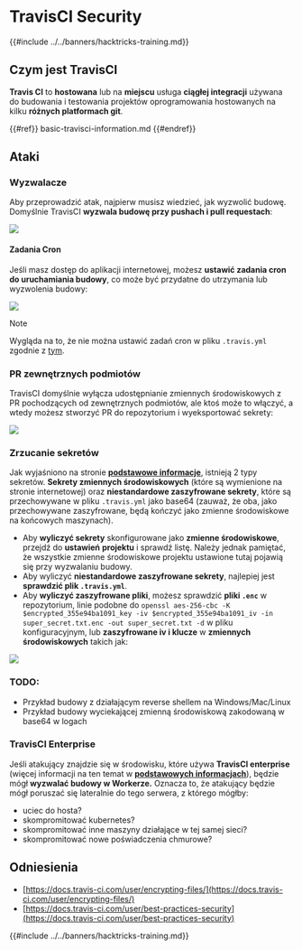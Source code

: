 # TravisCI Security

{{#include ../../banners/hacktricks-training.md}}

## Czym jest TravisCI

**Travis CI** to **hostowana** lub na **miejscu** usługa **ciągłej integracji** używana do budowania i testowania projektów oprogramowania hostowanych na kilku **różnych platformach git**.

{{#ref}}
basic-travisci-information.md
{{#endref}}

## Ataki

### Wyzwalacze

Aby przeprowadzić atak, najpierw musisz wiedzieć, jak wyzwolić budowę. Domyślnie TravisCI **wyzwala budowę przy pushach i pull requestach**:

![](<../../images/image (145).png>)

#### Zadania Cron

Jeśli masz dostęp do aplikacji internetowej, możesz **ustawić zadania cron do uruchamiania budowy**, co może być przydatne do utrzymania lub wyzwolenia budowy:

![](<../../images/image (243).png>)

> [!NOTE]
> Wygląda na to, że nie można ustawić zadań cron w pliku `.travis.yml` zgodnie z [tym](https://github.com/travis-ci/travis-ci/issues/9162).

### PR zewnętrznych podmiotów

TravisCI domyślnie wyłącza udostępnianie zmiennych środowiskowych z PR pochodzących od zewnętrznych podmiotów, ale ktoś może to włączyć, a wtedy możesz stworzyć PR do repozytorium i wyeksportować sekrety:

![](<../../images/image (208).png>)

### Zrzucanie sekretów

Jak wyjaśniono na stronie [**podstawowe informacje**](basic-travisci-information.md), istnieją 2 typy sekretów. **Sekrety zmiennych środowiskowych** (które są wymienione na stronie internetowej) oraz **niestandardowe zaszyfrowane sekrety**, które są przechowywane w pliku `.travis.yml` jako base64 (zauważ, że oba, jako przechowywane zaszyfrowane, będą kończyć jako zmienne środowiskowe na końcowych maszynach).

- Aby **wyliczyć sekrety** skonfigurowane jako **zmienne środowiskowe**, przejdź do **ustawień** **projektu** i sprawdź listę. Należy jednak pamiętać, że wszystkie zmienne środowiskowe projektu ustawione tutaj pojawią się przy wyzwalaniu budowy.
- Aby wyliczyć **niestandardowe zaszyfrowane sekrety**, najlepiej jest **sprawdzić plik `.travis.yml`**.
- Aby **wyliczyć zaszyfrowane pliki**, możesz sprawdzić **pliki `.enc`** w repozytorium, linie podobne do `openssl aes-256-cbc -K $encrypted_355e94ba1091_key -iv $encrypted_355e94ba1091_iv -in super_secret.txt.enc -out super_secret.txt -d` w pliku konfiguracyjnym, lub **zaszyfrowane iv i klucze** w **zmiennych środowiskowych** takich jak:

![](<../../images/image (81).png>)

### TODO:

- Przykład budowy z działającym reverse shellem na Windows/Mac/Linux
- Przykład budowy wyciekającej zmienną środowiskową zakodowaną w base64 w logach

### TravisCI Enterprise

Jeśli atakujący znajdzie się w środowisku, które używa **TravisCI enterprise** (więcej informacji na ten temat w [**podstawowych informacjach**](basic-travisci-information.md#travisci-enterprise)), będzie mógł **wyzwalać budowy w Workerze.** Oznacza to, że atakujący będzie mógł poruszać się lateralnie do tego serwera, z którego mógłby:

- uciec do hosta?
- skompromitować kubernetes?
- skompromitować inne maszyny działające w tej samej sieci?
- skompromitować nowe poświadczenia chmurowe?

## Odniesienia

- [https://docs.travis-ci.com/user/encrypting-files/](https://docs.travis-ci.com/user/encrypting-files/)
- [https://docs.travis-ci.com/user/best-practices-security](https://docs.travis-ci.com/user/best-practices-security)

{{#include ../../banners/hacktricks-training.md}}
